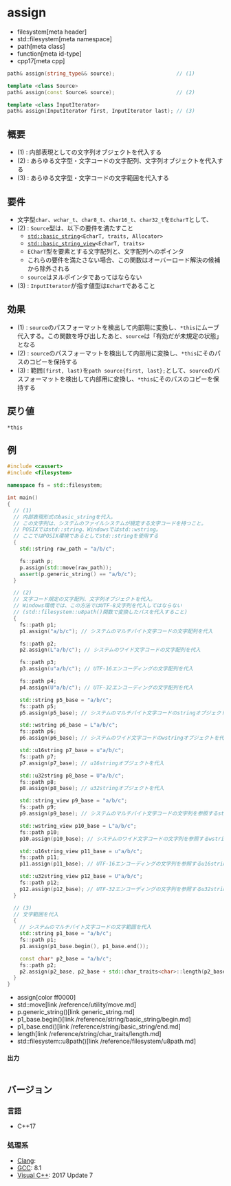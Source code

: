 # assign
* filesystem[meta header]
* std::filesystem[meta namespace]
* path[meta class]
* function[meta id-type]
* cpp17[meta cpp]

```cpp
path& assign(string_type&& source);                    // (1)

template <class Source>
path& assign(const Source& source);                    // (2)

template <class InputIterator>
path& assign(InputIterator first, InputIterator last); // (3)
```

## 概要
- (1) : 内部表現としての文字列オブジェクトを代入する
- (2) : あらゆる文字型・文字コードの文字配列、文字列オブジェクトを代入する
- (3) : あらゆる文字型・文字コードの文字範囲を代入する


## 要件
- 文字型`char`、`wchar_t`、`char8_t`、`char16_t`、`char32_t`を`EcharT`として、
- (2) : `Source`型は、以下の要件を満たすこと
    - [`std::basic_string`](/reference/string/basic_string.md)`<EcharT, traits, Allocator>`
    - [`std::basic_string_view`](/reference/string_view/basic_string_view.md)`<EcharT, traits>`
    - `ECharT`型を要素とする文字配列と、文字配列へのポインタ
    - これらの要件を満たさない場合、この関数はオーバーロード解決の候補から除外される
    - `source`はヌルポインタであってはならない
- (3) : `InputIterator`が指す値型は`EcharT`であること


## 効果
- (1) : `source`のパスフォーマットを検出して内部用に変換し、`*this`にムーブ代入する。この関数を呼び出したあと、`source`は「有効だが未規定の状態」となる
- (2) : `source`のパスフォーマットを検出して内部用に変換し、`*this`にそのパスのコピーを保持する
- (3) : 範囲`[first, last)`を`path source{first, last};`として、`source`のパスフォーマットを検出して内部用に変換し、`*this`にそのパスのコピーを保持する


## 戻り値
`*this`


## 例
```cpp example
#include <cassert>
#include <filesystem>

namespace fs = std::filesystem;

int main()
{
  // (1)
  // 内部表現形式のbasic_stringを代入。
  // この文字列は、システムのファイルシステムが規定する文字コードを持つこと。
  // POSIXではstd::string、Windowsではstd::wstring。
  // ここではPOSIX環境であるとしてstd::stringを使用する
  {
    std::string raw_path = "a/b/c";

    fs::path p;
    p.assign(std::move(raw_path));
    assert(p.generic_string() == "a/b/c");
  }

  // (2)
  // 文字コード規定の文字配列、文字列オブジェクトを代入。
  // Windows環境では、この方法ではUTF-8文字列を代入してはならない
  // (std::filesystem::u8path()関数で変換したパスを代入すること)
  {
    fs::path p1;
    p1.assign("a/b/c"); // システムのマルチバイト文字コードの文字配列を代入

    fs::path p2;
    p2.assign(L"a/b/c"); // システムのワイド文字コードの文字配列を代入

    fs::path p3;
    p3.assign(u"a/b/c"); // UTF-16エンコーディングの文字配列を代入

    fs::path p4;
    p4.assign(U"a/b/c"); // UTF-32エンコーディングの文字配列を代入

    std::string p5_base = "a/b/c";
    fs::path p5;
    p5.assign(p5_base); // システムのマルチバイト文字コードのstringオブジェクトを代入

    std::wstring p6_base = L"a/b/c";
    fs::path p6;
    p6.assign(p6_base); // システムのワイド文字コードのwstringオブジェクトを代入

    std::u16string p7_base = u"a/b/c";
    fs::path p7;
    p7.assign(p7_base); // u16stringオブジェクトを代入

    std::u32string p8_base = U"a/b/c";
    fs::path p8;
    p8.assign(p8_base); // u32stringオブジェクトを代入

    std::string_view p9_base = "a/b/c";
    fs::path p9;
    p9.assign(p9_base); // システムのマルチバイト文字コードの文字列を参照するstring_viewオブジェクトを代入

    std::wstring_view p10_base = L"a/b/c";
    fs::path p10;
    p10.assign(p10_base); // システムのワイド文字コードの文字列を参照するwstring_viewオブジェクトを代入

    std::u16string_view p11_base = u"a/b/c";
    fs::path p11;
    p11.assign(p11_base); // UTF-16エンコーディングの文字列を参照するu16string_viewオブジェクトを代入

    std::u32string_view p12_base = U"a/b/c";
    fs::path p12;
    p12.assign(p12_base); // UTF-32エンコーディングの文字列を参照するu32string_viewオブジェクトを代入
  }

  // (3)
  // 文字範囲を代入
  {
    // システムのマルチバイト文字コードの文字範囲を代入
    std::string p1_base = "a/b/c";
    fs::path p1;
    p1.assign(p1_base.begin(), p1_base.end());

    const char* p2_base = "a/b/c";
    fs::path p2;
    p2.assign(p2_base, p2_base + std::char_traits<char>::length(p2_base));
  }
}
```
* assign[color ff0000]
* std::move[link /reference/utility/move.md]
* p.generic_string()[link generic_string.md]
* p1_base.begin()[link /reference/string/basic_string/begin.md]
* p1_base.end()[link /reference/string/basic_string/end.md]
* length[link /reference/string/char_traits/length.md]
* std::filesystem::u8path()[link /reference/filesystem/u8path.md]

#### 出力
```
```


## バージョン
### 言語
- C++17

### 処理系
- [Clang](/implementation.md#clang):
- [GCC](/implementation.md#gcc): 8.1
- [Visual C++](/implementation.md#visual_cpp): 2017 Update 7
